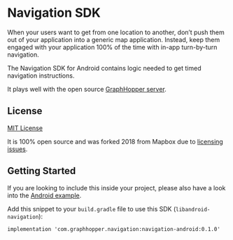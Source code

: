 # Navigation SDK

When your users want to get from one location to another, don’t push them out of your application into a generic map application.
Instead, keep them engaged with your application 100% of the time with in-app turn-by-turn navigation.

The Navigation SDK for Android contains logic needed to get timed navigation instructions.

It plays well with the open source [GraphHopper server](https://github.com/graphhopper/graphhopper-navigation).

## License

[MIT License](./LICENSE)

It is 100% open source and was forked 2018 from Mapbox due to [licensing issues](https://github.com/mapbox/mapbox-navigation-android/issues/1391).

## Getting Started

If you are looking to include this inside your project, please also have a look into the
[Android example](https://github.com/graphhopper/graphhopper-navigation-example).

Add this snippet to your `build.gradle` file to use this SDK (`libandroid-navigation`):

```
implementation 'com.graphhopper.navigation:navigation-android:0.1.0'
```
